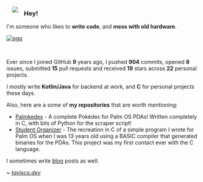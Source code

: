 <img align="left" style="margin:15px" src="https://tavisco.dev/icon-small.png">

### Hey!

I'm someone who likes to **write code**, and **mess with old hardware**.

[![pgp](https://img.shields.io/badge/pgp-0x5270D73FF43928AC-313131?style=flat&labelColor=313131&color=313131)](https://github.com/Tavisco.gpg)

<br>

Ever since I joined GitHub **9** years ago, I pushed **904** commits, opened **8** issues, submitted **15** pull requests and received **19** stars across **22** personal projects.

I mostly write **Kotlin/Java** for backend at work, and **C** for personal projects these days.

Also, here are a some of **my repositories** that are worth mentioning:

- [Palmkedex](https://github.com/Tavisco/Palmkedex) - A complete Pokédex for Palm OS PDAs! Written completely in C, with bits of Python for the scraper script!
- [Student Organizer](https://github.com/Tavisco/StudentOrganizer) - The recreation in C of a simple program I wrote for Palm OS when I was 13 years old using a BASIC compiler that generated binaries for the PDAs. This project was my first contact ever with the C language.

I sometimes write [blog](https://tavisco.dev) posts as well.

**~** [_tavisco.dev_](https://tavisco.dev/)

